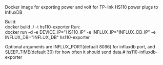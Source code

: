 Docker image for exporting power and volt for TP-link HS110 power plugs to InfluxDB

Build:  
docker build ./ -t hs110-exporter
Run:  
docker run -d -e DEVICE_IP="HS110_IP" -e INFLUX_IP="INFLUX_DB_IP" -e INFLUX_DB="INFLUX_DB" hs110-exporter

Optional arguments are INFLUX_PORT(defualt 8086) for influxdb port, and SLEEP_TIME(default 30) for how often it should send data.#   h s 1 1 0 - i n f l u x d b - e x p o r t e r  
 